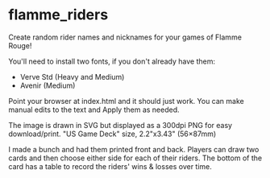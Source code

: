 # flamme_riders
Create random rider names and nicknames for your games of Flamme Rouge!

You'll need to install two fonts, if you don't already have them:  
* Verve Std (Heavy and Medium)
* Avenir (Medium)

Point your browser at index.html and it should just work. You can make manual edits to the text and Apply them as needed. 

The image is drawn in SVG but displayed as a 300dpi PNG for easy download/print. "US Game Deck" size, 2.2"x3.43" (56×87mm)

I made a bunch and had them printed front and back.  Players can draw two cards and then choose either side for each of their riders.
The bottom of the card has a table to record the riders' wins & losses over time.
